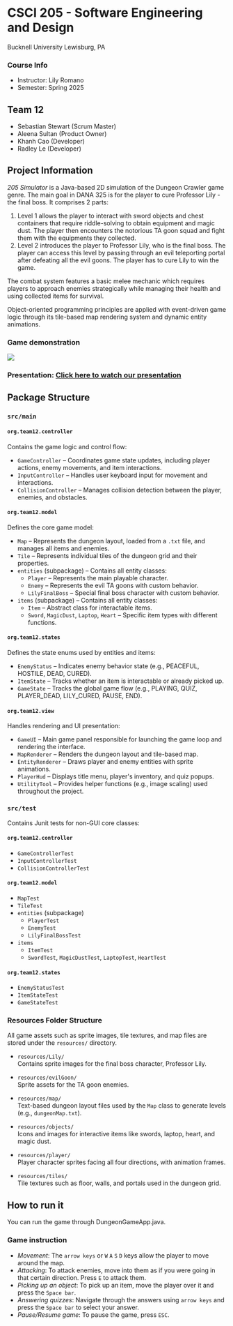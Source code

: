# CSCI 205 - Software Engineering and Design
Bucknell University
Lewisburg, PA

### Course Info
- Instructor: Lily Romano
- Semester: Spring 2025
## Team 12
- Sebastian Stewart (Scrum Master)
- Aleena Sultan (Product Owner)
- Khanh Cao (Developer)
- Radley Le (Developer)

## Project Information
*205 Simulator* is a Java-based 2D simulation of the Dungeon Crawler game genre. The main goal in DANA 325 is for the 
player to cure Professor Lily - the final boss. It comprises 2 parts:

1. Level 1 allows the player to interact with sword objects and chest containers that require riddle-solving to 
obtain equipment and magic dust. The player then encounters the notorious TA goon squad and fight them with the equipments
they collected.
2. Level 2 introduces the player to Professor Lily, who is the final boss. The player can access this level by 
passing through an evil teleporting portal after defeating all the evil goons. The player has to cure Lily to win the game.

The combat system features a basic melee mechanic which requires players to approach enemies strategically 
while managing their health and using collected items for survival.

Object-oriented programming principles are applied with event-driven game logic through its tile-based map rendering system and 
dynamic entity animations.

### Game demonstration
  <div>
    <a href="https://www.loom.com/share/1bb2f74a12474038b498b5b672981e9e">
    </a>
    <a href="https://www.loom.com/share/1bb2f74a12474038b498b5b672981e9e">
      <img style="max-width:300px;" src="https://cdn.loom.com/sessions/thumbnails/1bb2f74a12474038b498b5b672981e9e-a8bc39aa50f6d7ef-full-play.gif">
    </a>
  </div>

### Presentation: [Click here to watch our presentation](https://mediaspace.bucknell.edu/media/Team12+Final+Presentation/1_xk5nol8u?st=0)


## Package Structure
### `src/main`
#### `org.team12.controller`
Contains the game logic and control flow:
- `GameController` – Coordinates game state updates, including player actions, enemy movements, and item interactions.
- `InputController` – Handles user keyboard input for movement and interactions.
- `CollisionController` – Manages collision detection between the player, enemies, and obstacles.

#### `org.team12.model`
Defines the core game model:
- `Map` – Represents the dungeon layout, loaded from a `.txt` file, and manages all items and enemies.
- `Tile` – Represents individual tiles of the dungeon grid and their properties.
- `entities` (subpackage) – Contains all entity classes:
    - `Player` – Represents the main playable character.
    - `Enemy` – Represents the evil TA goons with custom behavior.
    - `LilyFinalBoss` – Special final boss character with custom behavior.
- `items` (subpackage) – Contains all entity classes:
    - `Item` – Abstract class for interactable items.
    - `Sword`, `MagicDust`, `Laptop`, `Heart` – Specific item types with different functions.

#### `org.team12.states`
Defines the state enums used by entities and items:
- `EnemyStatus` – Indicates enemy behavior state (e.g., PEACEFUL, HOSTILE, DEAD, CURED).
- `ItemState` – Tracks whether an item is interactable or already picked up.
- `GameState` – Tracks the global game flow (e.g., PLAYING, QUIZ, PLAYER_DEAD, LILY_CURED, PAUSE, END).

#### `org.team12.view`
Handles rendering and UI presentation:
- `GameUI` – Main game panel responsible for launching the game loop and rendering the interface.
- `MapRenderer` – Renders the dungeon layout and tile-based map.
- `EntityRenderer` – Draws player and enemy entities with sprite animations.
- `PlayerHud` – Displays title menu, player's inventory, and quiz popups.
- `UtilityTool` – Provides helper functions (e.g., image scaling) used throughout the project.

### `src/test`
Contains Junit tests for non-GUI core classes:
#### `org.team12.controller`
- `GameControllerTest`
- `InputControllerTest`
- `CollisionControllerTest`

#### `org.team12.model`
- `MapTest` 
- `TileTest` 
- `entities` (subpackage)
  - `PlayerTest` 
  - `EnemyTest` 
  - `LilyFinalBossTest` 
- `items`
  - `ItemTest`
  - `SwordTest`, `MagicDustTest`, `LaptopTest`, `HeartTest`

#### `org.team12.states`
- `EnemyStatusTest`
- `ItemStateTest`
- `GameStateTest`

### Resources Folder Structure

All game assets such as sprite images, tile textures, and map files are stored under the `resources/` directory.

- `resources/Lily/`  
  Contains sprite images for the final boss character, Professor Lily.

- `resources/evilGoon/`  
  Sprite assets for the TA goon enemies.

- `resources/map/`  
  Text-based dungeon layout files used by the `Map` class to generate levels (e.g., `dungeonMap.txt`).

- `resources/objects/`  
  Icons and images for interactive items like swords, laptop, heart, and magic dust.

- `resources/player/`  
  Player character sprites facing all four directions, with animation frames.

- `resources/tiles/`  
  Tile textures such as floor, walls, and portals used in the dungeon grid.

## How to run it
You can run the game through DungeonGameApp.java.
### Game instruction
- *Movement*: The `arrow keys` or `W` `A` `S` `D` keys allow the player to move around the map.
- *Attacking*: To attack enemies, move into them as if you were going in that certain direction. Press `E` to attack them.
- *Picking up an object*: To pick up an item, move the player over it and press the `Space bar`.
- *Answering quizzes*: Navigate through the answers using `arrow keys` and press the `Space bar` to select your answer.
- *Pause/Resume game*: To pause the game, press `ESC`.
